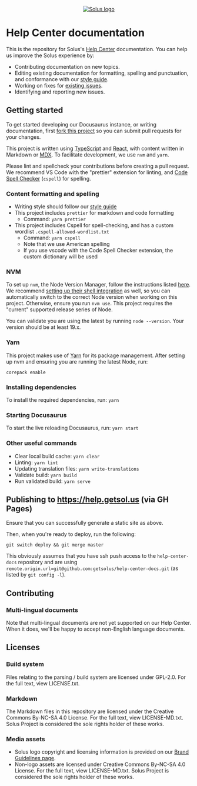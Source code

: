 <p align="center">
  <a href="https://getsol.us">
    <img src="https://getsol.us/imgs/logo.png" alt="Solus logo"/>
  </a>
</p>

# Help Center documentation

This is the repository for Solus's [Help Center](https://help.getsol.us/) documentation. You can help us improve the Solus experience by:

- Contributing documentation on new topics.
- Editing existing documentation for formatting, spelling and punctuation, and conformance with our [style guide](https://help.getsol.us/docs/user/contributing/style).
- Working on fixes for [existing issues](https://github.com/getsolus/help-center-docs/issues).
- Identifying and reporting new issues.

## Getting started

To get started developing our Docusaurus instance, or writing documentation, first [fork this project](https://github.com/getsolus/help-center-docs/fork) so you can submit pull requests for your changes.

This project is written using [TypeScript](https://www.typescriptlang.org) and [React](https://reactjs.org), with content written in Markdown or [MDX](https://mdxjs.com/). To facilitate development, we use `nvm` and `yarn`.

Please lint and spellcheck your contributions before creating a pull request. We recommend VS Code with the "prettier" extension for linting, and [Code Spell Checker](https://cspell.org/) (`cspell`) for spelling.

### Content formatting and spelling

- Writing style should follow our [style guide](https://help.getsol.us/docs/user/contributing/style)
- This project includes `prettier` for markdown and code formatting
  - Command: `yarn prettier`
- This project includes Cspell for spell-checking, and has a custom wordlist `.cspell-allowed-wordlist.txt`
  - Command: `yarn cspell`
  - Note that we use American spelling
  - If you use vscode with the Code Spell Checker extension, the custom dictionary will be used

### NVM

To set up `nvm`, the Node Version Manager, follow the instructions listed [here](https://github.com/nvm-sh/nvm#readme). We recommend [setting up their shell integration](https://github.com/nvm-sh/nvm#deeper-shell-integration) as well, so you can automatically switch to the correct Node version when working on this project. Otherwise, ensure you run `nvm use`. This project requires the "current" supported release series of Node.

You can validate you are using the latest by running `node --version`. Your version should be at least 19.x.

### Yarn

This project makes use of [Yarn](https://yarnpkg.com/) for its package management. After setting up nvm and ensuring you are running the latest Node, run:

```
corepack enable
```

### Installing dependencies

To install the required dependencies, run: `yarn`

### Starting Docusaurus

To start the live reloading Docusaurus, run: `yarn start`

### Other useful commands

- Clear local build cache: `yarn clear`
- Linting: `yarn lint`
- Updating translation files: `yarn write-translations`
- Validate build: `yarn build`
- Run validated build: `yarn serve`

## Publishing to https://help.getsol.us (via GH Pages)

Ensure that you can successfully generate a static site as above.

Then, when you're ready to deploy, run the following:

`git switch deploy && git merge master`

This obviously assumes that you have ssh push access to the `help-center-docs` repository and are using `remote.origin.url=git@github.com:getsolus/help-center-docs.git` (as listed by `git config -l`).

## Contributing

### Multi-lingual documents

Note that multi-lingual documents are not yet supported on our Help Center. When it does, we'll be happy to accept non-English language documents.

## Licenses

### Build system

Files relating to the parsing / build system are licensed under GPL-2.0. For the full text, view LICENSE.txt.

### Markdown

The Markdown files in this repository are licensed under the Creative Commons By-NC-SA 4.0 License. For the full text, view LICENSE-MD.txt. Solus Project is considered the sole rights holder of these works.

### Media assets

- Solus logo copyright and licensing information is provided on our [Brand Guidelines page](https://getsol.us/branding).
- Non-logo assets are licensed under Creative Commons By-NC-SA 4.0 License. For the full text, view LICENSE-MD.txt. Solus Project is considered the sole rights holder of these works.
